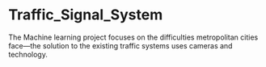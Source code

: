 # Traffic_Signal_System
The Machine learning project focuses on the difficulties metropolitan cities face—the solution to the existing traffic systems uses cameras and technology.

